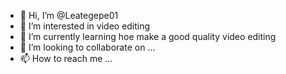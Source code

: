 - 👋 Hi, I’m @Leategepe01
- 👀 I’m interested in video editing
- 🌱 I’m currently learning hoe make a good quality video editing
- 💞️ I’m looking to collaborate on ...
- 📫 How to reach me ...

<!---
Leategepe01/Leategepe01 is a ✨ special ✨ repository because its `README.md` (this file) appears on your GitHub profile.
You can click the Preview link to take a look at your changes.
--->
